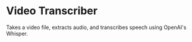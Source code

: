 # Video Transcriber

Takes a video file, extracts audio, and transcribes speech using OpenAI's Whisper.
